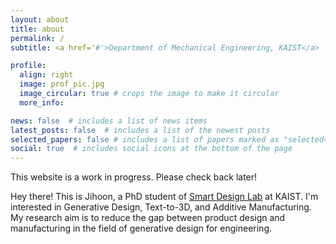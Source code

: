 ```yaml
---
layout: about
title: about
permalink: /
subtitle: <a href='#'>Department of Mechanical Engineering, KAIST</a>

profile:
  align: right
  image: prof_pic.jpg
  image_circular: true # crops the image to make it circular
  more_info:

news: false  # includes a list of news items
latest_posts: false  # includes a list of the newest posts
selected_papers: false # includes a list of papers marked as "selected={true}"
social: true  # includes social icons at the bottom of the page
---
```


This website is a work in progress. Please check back later!

Hey there! This is Jihoon, a PhD student of [Smart Design Lab](http://www.smartdesignlab.org/index.html) at KAIST.
I'm interested in Generative Design, Text-to-3D, and Additive Manufacturing.
My research aim is to reduce the gap between product design and manufacturing in the field of generative design for engineering.
